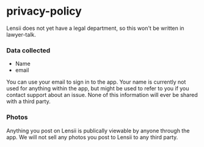 # privacy-policy

Lensii does not yet have a legal department, so this won't be written in lawyer-talk.

### Data collected
- Name
- email

You can use your email to sign in to the app.
Your name is currently not used for anything within the app, but might be used to refer to you if you contact support about an issue.
None of this information will ever be shared with a third party.

### Photos
Anything you post on Lensii is publically viewable by anyone through the app.
We will not sell any photos you post to Lensii to any third party.
